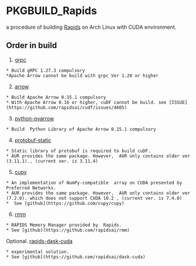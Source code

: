 # PKGBUILD_Rapids

a  procedure of building [Rapids](https://rapids.ai/) on Arch Linux with CUDA environment.

## Order in build

1. [grpc](https://github.com/gdaisukesuzuki/PKGBUILD_Rapids/tree/master/grpc/PKGBUILD)

```
* Build gRPC 1.27.3 compulsory
*Apache Arrow cannot be build with grpc Ver 1.28 or higher 
```

2.  [arrow](https://github.com/gdaisukesuzuki/PKGBUILD_Rapids/tree/master/arrow/PKGBUILD)
```
* Build Apache Arrow 0.15.1 compulsory
* With Apache Arrow 0.16 or higher, cuDF cannot be build. see [ISSUE](https://github.com/rapidsai/cudf/issues/4605)
```

3.  [python-pyarrow](https://github.com/gdaisukesuzuki/PKGBUILD_Rapids/tree/master/python-arrow/PKGBUILD)
```
* Build  Python Library of Apache Arrow 0.15.1 compulsory
```

4.  [protobuf-static](https://github.com/gdaisukesuzuki/PKGBUILD_Rapids/tree/master/protobuf-static/PKGBUILD)
```
* Static library of protobuf is required to build cuDF.
* AUR provides the same package. However,  AUR only contains older ver (3.11.1)., (current ver. is 3.11.4)
```

5.  [cupy](https://github.com/gdaisukesuzuki/PKGBUILD_Rapids/tree/master/cupy/PKGBUILD)
```
* An implementation of NumPy-compatible  array on CUDA presented by Preferred Networks.
* AUR provides the same package. However,  AUR only contains older ver (7.2.0). which does not support CUDA 10.2 , (current ver. is 7.4.0) 
*  See [github](https://github.com/cupy/cupy)
```

6.  [rmm](https://github.com/gdaisukesuzuki/PKGBUILD_Rapids/tree/master/rapids-rmm/PKGBUILD)
```
* RAPIDS Memory Manager provided by  Rapids.
* See [github](https://github.com/rapidsai/rmm)
```

Optional.  [rapids-dask-cuda](https://github.com/gdaisukesuzuki/PKGBUILD_Rapids/tree/master/rapids-dask-cuda/PKGBUILD)
```
* experimental solution.
* See [github](https://github.com/rapidsai/dask-cuda)
```

